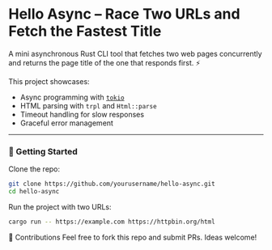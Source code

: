 #  Hello Async – Race Two URLs and Fetch the Fastest Title

A mini asynchronous Rust CLI tool that fetches two web pages concurrently and returns the page title of the one that responds first. ⚡️

This project showcases:
- Async programming with [`tokio`](https://docs.rs/tokio)
- HTML parsing with `trpl` and `Html::parse`
- Timeout handling for slow responses
- Graceful error management

---

### 🚀 Getting Started

Clone the repo:

```bash
git clone https://github.com/yourusername/hello-async.git
cd hello-async
```

Run the project with two URLs:

```bash
cargo run -- https://example.com https://httpbin.org/html
```

🙌 Contributions
Feel free to fork this repo and submit PRs. Ideas welcome!

